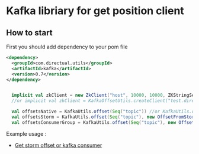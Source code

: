 # Kafka libriary for get position client


## How to start

First you should add dependency to your pom file

```xml
<dependency>
  <groupId>com.directual.utils</groupId>
  <artifactId>kafka</artifactId>
  <version>0.7</version>
</dependency>
```

```scala

  implicit val zkClient = new ZkClient("host", 10000, 10000, ZKStringSerializer)
  //or implicit val zkClient = KafkaOffsetUtils.createClient("test.directual.com")

  val offsetsNative = KafkaUtils.offset(Seq("topic")) //or KafkaUtils.offset(Seq("topic"))(zkClient)
  val offsetsStorm = KafkaUtils.offset(Seq("topic"), new OffsetFromStorm("group", Some("/rootPath")))
  val offsetsConsumerGroup = KafkaUtils.offset(Seq("topic"), new OffsetFromConsumerGroup("group"))

```
Example usage :
* [Get storm offset or kafka consumer](https://github.com/nikitok/kafka-offset-position/src/main/scala/KafkaUtilsExample.scala)

